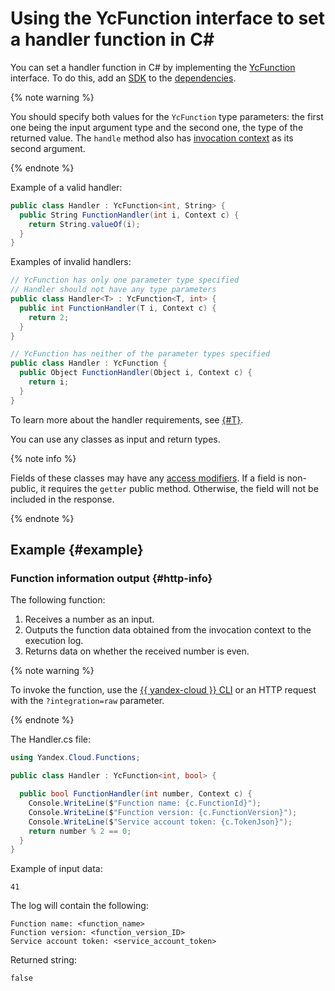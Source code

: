 # Using the YcFunction interface to set a handler function in C#

You can set a handler function in C# by implementing the [YcFunction](https://github.com/yandex-cloud/dotnet-sdk/blob/master/Yandex.Cloud.SDK/Functions/YcFunction.cs) interface. To do this, add an [SDK](../sdk.md) to the [dependencies](../dependencies.md).

{% note warning %}

You should specify both values for the `YcFunction` type parameters: the first one being the input argument type and the second one, the type of the returned value. The `handle` method also has [invocation context](../context.md) as its second argument.

{% endnote %}

Example of a valid handler:
```C#
public class Handler : YcFunction<int, String> {
  public String FunctionHandler(int i, Context c) {
    return String.valueOf(i);
  }
}
```

Examples of invalid handlers:
```C#
// YcFunction has only one parameter type specified
// Handler should not have any type parameters
public class Handler<T> : YcFunction<T, int> {
  public int FunctionHandler(T i, Context c) {
    return 2;
  }
}
```

```C#
// YcFunction has neither of the parameter types specified
public class Handler : YcFunction {
  public Object FunctionHandler(Object i, Context c) {
    return i;
  }
}
```

To learn more about the handler requirements, see [{#T}](index.md).

You can use any classes as input and return types.

{% note info %}

Fields of these classes may have any [access modifiers](https://docs.microsoft.com/ru-ru/dotnet/csharp/programming-guide/classes-and-structs/access-modifiers). If a field is non-public, it requires the `getter` public method. Otherwise, the field will not be included in the response.

{% endnote %}

## Example {#example}

### Function information output {#http-info}

The following function:
1. Receives a number as an input.
1. Outputs the function data obtained from the invocation context to the execution log.
1. Returns data on whether the received number is even.

{% note warning %}

To invoke the function, use the [{{ yandex-cloud }} CLI](../../../concepts/function-invoke.md) or an HTTP request with the `?integration=raw` parameter.

{% endnote %}

The Handler.cs file:

```C#
using Yandex.Cloud.Functions;

public class Handler : YcFunction<int, bool> {

  public bool FunctionHandler(int number, Context c) {
    Console.WriteLine($"Function name: {c.FunctionId}");
    Console.WriteLine($"Function version: {c.FunctionVersion}");
    Console.WriteLine($"Service account token: {c.TokenJson}");
    return number % 2 == 0;
  }
}
```

Example of input data:

```text
41
```

The log will contain the following:

```text
Function name: <function_name>
Function version: <function_version_ID>
Service account token: <service_account_token>
```

Returned string:

```text
false
```
